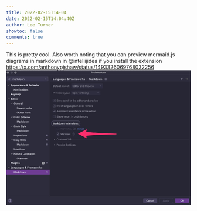 ```yaml
---
title: 2022-02-15T14-04
date: 2022-02-15T14:04:40Z
author: Lee Turner
showtoc: false
comments: true
---
```


This is pretty cool.  Also worth noting that you can preview mermaid.js diagrams in markdown in @intellijidea if you install the extension https://x.com/anthonypjshaw/status/1493326069768032256 ![](/img/x//1493587065862250498-FLpJRnMXsAI5ljA.jpg)

